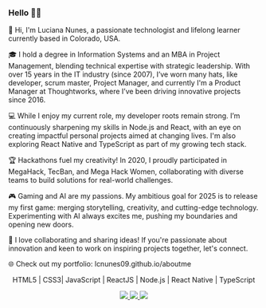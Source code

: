 ### Hello ✊🏼

👋 Hi, I'm Luciana Nunes, a passionate technologist and lifelong learner currently based in Colorado, USA.

🎓 I hold a degree in Information Systems and an MBA in Project Management, blending technical expertise with strategic leadership. With over 15 years in the IT industry (since 2007), I’ve worn many hats, like developer, scrum master, Project Manager, and currently I'm a Product Manager at Thoughtworks, where I’ve been driving innovative projects since 2016.

💻 While I enjoy my current role, my developer roots remain strong. I’m continuously sharpening my skills in Node.js and React, with an eye on creating impactful personal projects aimed at changing lives. I'm also exploring React Native and TypeScript as part of my growing tech stack.

🏆 Hackathons fuel my creativity! In 2020, I proudly participated in MegaHack, TecBan, and Mega Hack Women, collaborating with diverse teams to build solutions for real-world challenges.

🎮 Gaming and AI are my passions. My ambitious goal for 2025 is to release my first game: merging storytelling, creativity, and cutting-edge technology. Experimenting with AI always excites me, pushing my boundaries and opening new doors.

🤝 I love collaborating and sharing ideas! If you're passionate about innovation and keen to work on inspiring projects together, let's connect.

🌐 Check out my portfolio: lcnunes09.github.io/aboutme


<p align="center">HTML5 | CSS3| JavaScript | ReactJS | Node.js | React Native | TypeScript</p>


<p align="center">
  <a
    href="mailto:lcnunes09@gmail.com" 
    alt="Gmail"
    target="blank"
  >
    <img src="https://img.shields.io/badge/-Gmail-red?style=flat&logo=Gmaill&logoColor=white" />
    
  </a>
  <a
    href="https://www.linkedin.com/in/lucianan/" 
    alt="LinkedIn"
    target="blank"
  >
    <img src="https://img.shields.io/badge/-LinkedIn-blue?style=flat&logo=Linkedin&logoColor=white" />
  </a>
  <a
    href="https://github.com/lcnunes09"
    alt="GitHub"
    target="blank"
  >
    <img src="https://img.shields.io/badge/-GitHub-000000?style=flat&logo=Github&logoColor=white" />
  </a>
</p>

